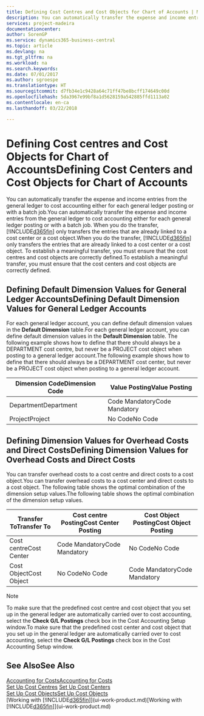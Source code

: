 ```yaml
---
title: Defining Cost Centres and Cost Objects for Chart of Accounts | Microsoft Docs
description: You can automatically transfer the expense and income entries from the general ledger to cost accounting either for each general ledger posting or with a batch job. When you do the transfer, the system only transfers the entries that are already linked to a cost centre or a cost object. To establish a meaningful transfer, you must ensure that the cost centres and cost objects are correctly defined.
services: project-madeira
documentationcenter: 
author: SorenGP
ms.service: dynamics365-business-central
ms.topic: article
ms.devlang: na
ms.tgt_pltfrm: na
ms.workload: na
ms.search.keywords: 
ms.date: 07/01/2017
ms.author: sgroespe
ms.translationtype: HT
ms.sourcegitcommit: d7fb34e1c9428a64c71ff47be8bcff174649c00d
ms.openlocfilehash: 5da3967e99bf8a1d5628159a542885ffd1113a02
ms.contentlocale: en-ca
ms.lasthandoff: 03/22/2018

---
```

# <a name="defining-cost-centers-and-cost-objects-for-chart-of-accounts"></a><span data-ttu-id="be54e-105">Defining Cost centres and Cost Objects for Chart of Accounts</span><span class="sxs-lookup"><span data-stu-id="be54e-105">Defining Cost Centers and Cost Objects for Chart of Accounts</span></span>
<span data-ttu-id="be54e-106">You can automatically transfer the expense and income entries from the general ledger to cost accounting either for each general ledger posting or with a batch job.</span><span class="sxs-lookup"><span data-stu-id="be54e-106">You can automatically transfer the expense and income entries from the general ledger to cost accounting either for each general ledger posting or with a batch job.</span></span> <span data-ttu-id="be54e-107">When you do the transfer, [!INCLUDE[d365fin](includes/d365fin_md.md)] only transfers the entries that are already linked to a cost center or a cost object.</span><span class="sxs-lookup"><span data-stu-id="be54e-107">When you do the transfer, [!INCLUDE[d365fin](includes/d365fin_md.md)] only transfers the entries that are already linked to a cost center or a cost object.</span></span> <span data-ttu-id="be54e-108">To establish a meaningful transfer, you must ensure that the cost centres and cost objects are correctly defined.</span><span class="sxs-lookup"><span data-stu-id="be54e-108">To establish a meaningful transfer, you must ensure that the cost centers and cost objects are correctly defined.</span></span>  

## <a name="defining-default-dimension-values-for-general-ledger-accounts"></a><span data-ttu-id="be54e-109">Defining Default Dimension Values for General Ledger Accounts</span><span class="sxs-lookup"><span data-stu-id="be54e-109">Defining Default Dimension Values for General Ledger Accounts</span></span>  
<span data-ttu-id="be54e-110">For each general ledger account, you can define default dimension values in the **Default Dimension** table.</span><span class="sxs-lookup"><span data-stu-id="be54e-110">For each general ledger account, you can define default dimension values in the **Default Dimension** table.</span></span> <span data-ttu-id="be54e-111">The following example shows how to define that there should always be a DEPARTMENT cost centre, but never be a PROJECT cost object when posting to a general ledger account.</span><span class="sxs-lookup"><span data-stu-id="be54e-111">The following example shows how to define that there should always be a DEPARTMENT cost center, but never be a PROJECT cost object when posting to a general ledger account.</span></span>  

|<span data-ttu-id="be54e-112">**Dimension Code**</span><span class="sxs-lookup"><span data-stu-id="be54e-112">**Dimension Code**</span></span>|<span data-ttu-id="be54e-113">**Value Posting**</span><span class="sxs-lookup"><span data-stu-id="be54e-113">**Value Posting**</span></span>|  
|------------------------------------------|-----------------------------------------|  
|<span data-ttu-id="be54e-114">Department</span><span class="sxs-lookup"><span data-stu-id="be54e-114">Department</span></span>|<span data-ttu-id="be54e-115">Code Mandatory</span><span class="sxs-lookup"><span data-stu-id="be54e-115">Code Mandatory</span></span>|  
|<span data-ttu-id="be54e-116">Project</span><span class="sxs-lookup"><span data-stu-id="be54e-116">Project</span></span>|<span data-ttu-id="be54e-117">No Code</span><span class="sxs-lookup"><span data-stu-id="be54e-117">No Code</span></span>|  

## <a name="defining-dimension-values-for-overhead-costs-and-direct-costs"></a><span data-ttu-id="be54e-118">Defining Dimension Values for Overhead Costs and Direct Costs</span><span class="sxs-lookup"><span data-stu-id="be54e-118">Defining Dimension Values for Overhead Costs and Direct Costs</span></span>  
 <span data-ttu-id="be54e-119">You can transfer overhead costs to a cost centre and direct costs to a cost object.</span><span class="sxs-lookup"><span data-stu-id="be54e-119">You can transfer overhead costs to a cost center and direct costs to a cost object.</span></span> <span data-ttu-id="be54e-120">The following table shows the optimal combination of the dimension setup values.</span><span class="sxs-lookup"><span data-stu-id="be54e-120">The following table shows the optimal combination of the dimension setup values.</span></span>  

|<span data-ttu-id="be54e-121">Transfer To</span><span class="sxs-lookup"><span data-stu-id="be54e-121">Transfer To</span></span>|<span data-ttu-id="be54e-122">Cost centre Posting</span><span class="sxs-lookup"><span data-stu-id="be54e-122">Cost Center Posting</span></span>|<span data-ttu-id="be54e-123">Cost Object Posting</span><span class="sxs-lookup"><span data-stu-id="be54e-123">Cost Object Posting</span></span>|  
|-----------------|-------------------------|-------------------------|  
|<span data-ttu-id="be54e-124">Cost centre</span><span class="sxs-lookup"><span data-stu-id="be54e-124">Cost Center</span></span>|<span data-ttu-id="be54e-125">Code Mandatory</span><span class="sxs-lookup"><span data-stu-id="be54e-125">Code Mandatory</span></span>|<span data-ttu-id="be54e-126">No Code</span><span class="sxs-lookup"><span data-stu-id="be54e-126">No Code</span></span>|  
|<span data-ttu-id="be54e-127">Cost Object</span><span class="sxs-lookup"><span data-stu-id="be54e-127">Cost Object</span></span>|<span data-ttu-id="be54e-128">No Code</span><span class="sxs-lookup"><span data-stu-id="be54e-128">No Code</span></span>|<span data-ttu-id="be54e-129">Code Mandatory</span><span class="sxs-lookup"><span data-stu-id="be54e-129">Code Mandatory</span></span>|  

> [!NOTE]  
>  <span data-ttu-id="be54e-130">To make sure that the predefined cost centre and cost object that you set up in the general ledger are automatically carried over to cost accounting, select the **Check G/L Postings** check box in the Cost Accounting Setup window.</span><span class="sxs-lookup"><span data-stu-id="be54e-130">To make sure that the predefined cost center and cost object that you set up in the general ledger are automatically carried over to cost accounting, select the **Check G/L Postings** check box in the Cost Accounting Setup window.</span></span>  

## <a name="see-also"></a><span data-ttu-id="be54e-131">See Also</span><span class="sxs-lookup"><span data-stu-id="be54e-131">See Also</span></span>  
[<span data-ttu-id="be54e-132">Accounting for Costs</span><span class="sxs-lookup"><span data-stu-id="be54e-132">Accounting for Costs</span></span>](finance-manage-cost-accounting.md)  
<span data-ttu-id="be54e-133">[Set Up Cost Centres](finance-how-to-set-up-cost-centers.md) </span><span class="sxs-lookup"><span data-stu-id="be54e-133">[Set Up Cost Centers](finance-how-to-set-up-cost-centers.md) </span></span>  
[<span data-ttu-id="be54e-134">Set Up Cost Objects</span><span class="sxs-lookup"><span data-stu-id="be54e-134">Set Up Cost Objects</span></span>](finance-how-to-set-up-cost-objects.md)  
<span data-ttu-id="be54e-135">[Working with [!INCLUDE[d365fin](includes/d365fin_md.md)]](ui-work-product.md)</span><span class="sxs-lookup"><span data-stu-id="be54e-135">[Working with [!INCLUDE[d365fin](includes/d365fin_md.md)]](ui-work-product.md)</span></span>

